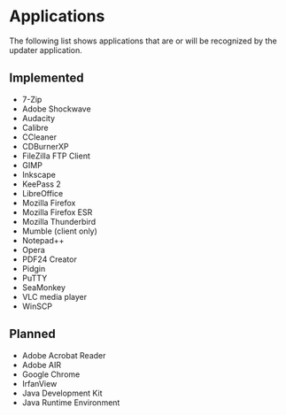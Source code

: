 # Applications

The following list shows applications that are or will be recognized by the
updater application.

## Implemented

* 7-Zip
* Adobe Shockwave
* Audacity
* Calibre
* CCleaner
* CDBurnerXP
* FileZilla FTP Client
* GIMP
* Inkscape
* KeePass 2
* LibreOffice
* Mozilla Firefox
* Mozilla Firefox ESR
* Mozilla Thunderbird
* Mumble (client only)
* Notepad++
* Opera
* PDF24 Creator
* Pidgin
* PuTTY
* SeaMonkey
* VLC media player
* WinSCP

## Planned

* Adobe Acrobat Reader
* Adobe AIR
* Google Chrome
* IrfanView
* Java Development Kit
* Java Runtime Environment
